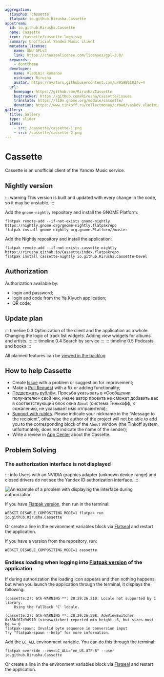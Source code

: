 ```yaml
---
aggregation:
  sisyphus: cassette
  flatpak: io.github.Rirusha.Cassette
appstream:
  id: io.github.Rirusha.Cassette
  name: Cassette
  icon: /cassette/cassette-logo.svg
  summary: Unofficial Yandex Music client
  metadata_license:
    name: GNU GPLv3
    link: https://choosealicense.com/licenses/gpl-3.0/
  keywords:
    - donttheme
  developer:
    name: Vladimir Romanov
    nickname: Rirusha
    avatar: https://avatars.githubusercontent.com/u/95986183?v=4
  url:
    homepage: https://github.com/Rirusha/Cassette
    bugtracker: https://github.com/Rirusha/Cassette/issues
    translate: https://l10n.gnome.org/module/cassette/
    donation: https://www.tinkoff.ru/collectmoney/crowd/vaskov.vladimir19/Uhi7d15460/
gallery:
  title: Gallery
  type: slider
  items:
    - src: /cassette/cassette-1.png
    - src: /cassette/cassette-2.png
---
```


# Cassette

Cassette is an unofficial client of the Yandex Music service.

<AGWGallery />

<!--@include: @en/apps/.parts/install/content-repo.md-->
<!--@include: @en/apps/.parts/install/content-flatpak.md-->

## Nightly version

::: warning
This version is built and updated with every change in the code, so it may be unstable.
:::

Add the `gnome-nightly` repository and install the GNOME Platform:

```shell
flatpak remote-add --if-not-exists gnome-nightly https://nightly.gnome.org/gnome-nightly.flatpakrepo
flatpak install gnome-nightly org.gnome.Platform//master
```

Add the Nightly repository and install the application:

```shell
flatpak remote-add --if-not-exists cassette-nightly https://rirusha.github.io/Cassette/index.flatpakrepo
flatpak install cassette-nightly io.github.Rirusha.Cassette-Devel
```

## Authorization

Authorization available by:

- login and password;
- login and code from the Ya.Klyuch application;
- QR code;

## Update plan

::: timeline 0.3
Optimization of the client and the application as a whole. Changing the logic of track list widgets. Adding view widgets for albums and artists.
:::
::: timeline 0.4
Search by service
:::
::: timeline 0.5
Podcasts and books
:::

All planned features can be [viewed in the backlog](https://github.com/users/Rirusha/projects/2)

## How to help Cassette

- Create [Issue](https://github.com/Rirusha/Cassette/issues) with a problem or suggestion for improvement;
- Make a [Pull Request](https://github.com/Rirusha/Cassette/pulls) with a fix or adding functionality;
- [Поддержать рублём](https://www.tinkoff.ru/collectmoney/crowd/vaskov.vladimir19/Uhi7d15460). Просьба указывать в «Сообщении получателю» свой ник, иначе автор проекта не сможет добавить вас в соответствующий блок окна `About` (система Тинькофф, к сожалению, не указывает имя отправителя);
- [Support with rubles](https://www.tinkoff.ru/collectmoney/crowd/vaskov.vladimir19/Uhi7d15460). Please indicate your nickname in the “Message to the recipient”, otherwise the author of the project will not be able to add you to the corresponding block of the `About` window (the Tinkoff system, unfortunately, does not indicate the name of the sender);
- Write a review in [App Center](/apps/gnome-software/) about the Cassette.

## Problem Solving

### The authorization interface is not displayed

::: info
Users with an NVIDIA graphics adapter (unknown device range) and closed drivers do not see the Yandex ID authorization interface.
:::

![An example of a problem with displaying the interface during authorization](/cassette/cassette-3.png)

If you have [Flatpak version](/package-manager/flatpak/), then run in the terminal:

```shell
WEBKIT_DISABLE_COMPOSITING_MODE=1 flatpak run io.github.Rirusha.Cassette
```

Or create a line in the environment variables block via [Flatseal](/apps/flatseal/) and restart the application.

If you have a version from the repository, run:

```shell
WEBKIT_DISABLE_COMPOSITING_MODE=1 cassette
```

### Endless loading when logging into [Flatpak version](/package-manager/flatpak/) of the application

If during authorization the loading icon appears and then nothing happens, but when you launch the application through the terminal, it displays the following:

```shell
(cassette:2): Gtk-WARNING **: 20:29:26.210: Locale not supported by C library.
	Using the fallback 'C' locale.

(cassette:2): Gtk-WARNING **: 20:29:26.598: AdwViewSwitcher 0x55bf67d9d910 (viewswitcher) reported min height -6, but sizes must be >= 0
flatpak-spawn: Invalid byte sequence in conversion input
Try "flatpak-spawn --help" for more information.
```

Add the `LC_ALL` environment variable. You can do this through the terminal:

```shell
flatpak override --env=LC_ALL="en_US.UTF-8" --user io.github.Rirusha.Cassette
```

Or create a line in the environment variables block via [Flatseal](/apps/flatseal/) and restart the application.
